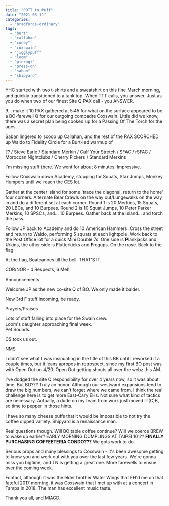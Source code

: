 ```yaml
---
title: "POTT to Puff"
date: "2021-03-11"
categories: 
  - "bradfords-ordinary"
tags: 
  - "burt"
  - "callahan"
  - "coney"
  - "coxswain"
  - "jigglypuff"
  - "loom"
  - "pierogi"
  - "press-on"
  - "saban"
  - "shipyard"
---
```


YHC started with two t-shirts and a sweatshirt on this fine March morning, and quickly transitioned to a tank top. When TTT calls, you answer. Just as you do when two of our finest Site Q PAX call - you ANSWER.

9... make it 10 PAX gathered at 5:45 for what on the surface appeared to be a BO-farewell Q for our outgoing compadre Coxswain. Little did we know, there was a secret plan being cooked up for a Passing Of The Torch for the ages.

Saban lingered to scoop up Callahan, and the rest of the PAX SCORCHED up Waldo to Fidelity Circle for a Burt-led warmup of

?? / Steve Earle / Standard Merkin / Calf Your Stretch / SFAC / rSFAC / Moroccan Nightclubs / Cherry Pickers / Standard Merkins

I'm missing stuff there. We went for about 8 minutes. Impressive.

Follow Coxswain down Academy, stopping for Squats, Star Jumps, Monkey Humpers until we reach the CES lot.

Gather at the center island for some 'trace the diagonal, return to the home' four corners. Alternate Bear Crawls on the way out/Lungewalks on the way in and do a different set at each corner. Round 1 is 20 Merkins, 15 Squats, 20 LBCs, and 10 Burpees. Round 2 is 10 Squat Jumps, 10 Peter Parker Merkins, 10 SPSCs, and... 10 Burpees. Gather back at the island... and torch the pass.

Follow JP back to Academy and do 10 American Hammers. Cross the street and return to Waldo, performing 5 squats at each lightpole. Work back to the Post Office lot for a quick Mini Double 7s. One side is **P**lankjacks and **U**rkins, the other side is **F**lutterkicks and **F**rogups. On the nose. Back to the flag.

At the flag, Boatcanoes till the bell. THAT'S IT.

COR/NOR - 4 Respects, 6 Meh

Announcements

Welcome JP as the new co-site Q of BO. We only made it balder.

New 3rd F stuff incoming, be ready.

Prayers/Praises

Lots of stuff falling into place for the Swain crew.  
Loom's daughter approaching final week.  
Pet Sounds.

CS took us out.

NMS

I didn't see what I was insinuating in the title of this BB until I reworked it a couple times, but it leans apropos in retrospect, since my first BO post was with Open Out on 4/20. Open Out getting shouts all over the webz this AM.

I've dodged the site Q responsibility for over 4 years now, so it was about time. But BO??? Truly an honor. Although our westward expansions tend to draw the big numbers, we can't forget where we came from. I think the real challenge here is to get more East-Cary EHs. Not sure what kind of tactics are necessary. Actually, a dude on my team from work just moved IT(C)B, so time to pepper in those hints.

I have so many cheese puffs that it would be impossible to not try the coffee dipped variety. Shipyard is a renaissance man.

Real questions though. Will BO table coffee continue? Will we coerce BREW to wake up earlier? EARLY MORNING DUMPLINGS AT TAIPEI 101?? **FINALLY PURCHASING COFFEETERIA CONDO???** We gots work to do.

Serious props and many blessings to Coxswain - it's been awesome getting to know you and work out with you over the last few years. We're gonna miss you bigtime, and TN is getting a great one. More farewells to ensue over the coming week.

Funfact, although it was the elder brother Water Wings that EH'd me on that fateful 2017 morning, it was Coxswain that I met up with at a concert in Tampa in 2018. The man has excellent music taste.

Thank you all, and MIAGD.
